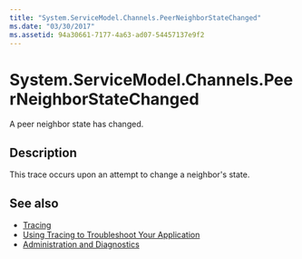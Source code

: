```yaml
---
title: "System.ServiceModel.Channels.PeerNeighborStateChanged"
ms.date: "03/30/2017"
ms.assetid: 94a30661-7177-4a63-ad07-54457137e9f2
---
```

# System.ServiceModel.Channels.PeerNeighborStateChanged
A peer neighbor state has changed.  
  
## Description  
 This trace occurs upon an attempt to change a neighbor's state.  
  
## See also

- [Tracing](../../../../../docs/framework/wcf/diagnostics/tracing/index.md)
- [Using Tracing to Troubleshoot Your Application](../../../../../docs/framework/wcf/diagnostics/tracing/using-tracing-to-troubleshoot-your-application.md)
- [Administration and Diagnostics](../../../../../docs/framework/wcf/diagnostics/index.md)
